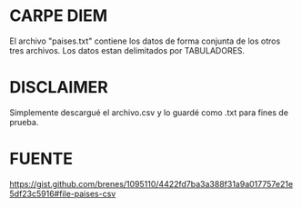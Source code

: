 # CARPE DIEM

El archivo "paises.txt" contiene los datos de forma conjunta de los otros tres archivos. Los datos estan delimitados por TABULADORES.

# DISCLAIMER

Simplemente descargué el archivo.csv y lo guardé como .txt para fines de prueba.

# FUENTE 

https://gist.github.com/brenes/1095110/4422fd7ba3a388f31a9a017757e21e5df23c5916#file-paises-csv
